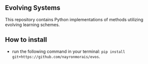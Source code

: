 <h2> Evolving Systems </h2>

This repository contains Python implementations of methods utilizing evolving learning schemes.

How to install 
------------
- run the following command in your terminal: `pip install git+https://github.com/nayronmorais/evos`.
